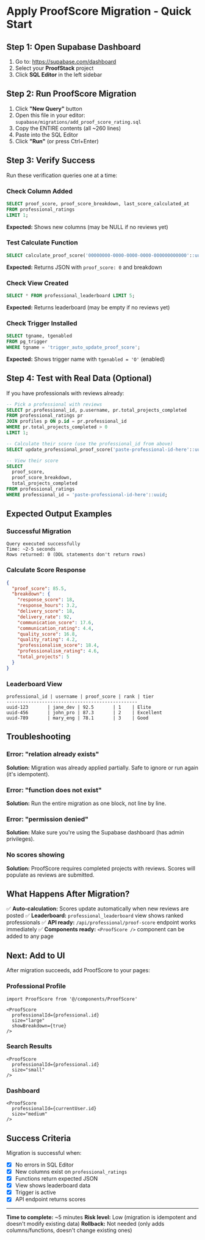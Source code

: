 # Apply ProofScore Migration - Quick Start

## Step 1: Open Supabase Dashboard

1. Go to: https://supabase.com/dashboard
2. Select your **ProofStack** project
3. Click **SQL Editor** in the left sidebar

## Step 2: Run ProofScore Migration

1. Click **"New Query"** button
2. Open this file in your editor: `supabase/migrations/add_proof_score_rating.sql`
3. Copy the ENTIRE contents (all ~260 lines)
4. Paste into the SQL Editor
5. Click **"Run"** (or press Ctrl+Enter)

## Step 3: Verify Success

Run these verification queries one at a time:

### Check Column Added
```sql
SELECT proof_score, proof_score_breakdown, last_score_calculated_at
FROM professional_ratings
LIMIT 1;
```
**Expected:** Shows new columns (may be NULL if no reviews yet)

### Test Calculate Function
```sql
SELECT calculate_proof_score('00000000-0000-0000-0000-000000000000'::uuid);
```
**Expected:** Returns JSON with `proof_score: 0` and breakdown

### Check View Created
```sql
SELECT * FROM professional_leaderboard LIMIT 5;
```
**Expected:** Returns leaderboard (may be empty if no reviews yet)

### Check Trigger Installed
```sql
SELECT tgname, tgenabled 
FROM pg_trigger 
WHERE tgname = 'trigger_auto_update_proof_score';
```
**Expected:** Shows trigger name with `tgenabled = 'O'` (enabled)

## Step 4: Test with Real Data (Optional)

If you have professionals with reviews already:

```sql
-- Pick a professional with reviews
SELECT pr.professional_id, p.username, pr.total_projects_completed
FROM professional_ratings pr
JOIN profiles p ON p.id = pr.professional_id
WHERE pr.total_projects_completed > 0
LIMIT 1;

-- Calculate their score (use the professional_id from above)
SELECT update_professional_proof_score('paste-professional-id-here'::uuid);

-- View their score
SELECT 
  proof_score,
  proof_score_breakdown,
  total_projects_completed
FROM professional_ratings
WHERE professional_id = 'paste-professional-id-here'::uuid;
```

## Expected Output Examples

### Successful Migration
```
Query executed successfully
Time: ~2-5 seconds
Rows returned: 0 (DDL statements don't return rows)
```

### Calculate Score Response
```json
{
  "proof_score": 85.5,
  "breakdown": {
    "response_score": 18,
    "response_hours": 3.2,
    "delivery_score": 18,
    "delivery_rate": 92,
    "communication_score": 17.6,
    "communication_rating": 4.4,
    "quality_score": 16.8,
    "quality_rating": 4.2,
    "professionalism_score": 18.4,
    "professionalism_rating": 4.6,
    "total_projects": 5
  }
}
```

### Leaderboard View
```
professional_id | username | proof_score | rank | tier
------------------------------------------------
uuid-123       | jane_dev | 92.5       | 1    | Elite
uuid-456       | john_pro | 87.3       | 2    | Excellent
uuid-789       | mary_eng | 78.1       | 3    | Good
```

## Troubleshooting

### Error: "relation already exists"
**Solution:** Migration was already applied partially. Safe to ignore or run again (it's idempotent).

### Error: "function does not exist"
**Solution:** Run the entire migration as one block, not line by line.

### Error: "permission denied"
**Solution:** Make sure you're using the Supabase dashboard (has admin privileges).

### No scores showing
**Solution:** ProofScore requires completed projects with reviews. Scores will populate as reviews are submitted.

## What Happens After Migration?

✅ **Auto-calculation:** Scores update automatically when new reviews are posted
✅ **Leaderboard:** `professional_leaderboard` view shows ranked professionals
✅ **API ready:** `/api/professional/proof-score` endpoint works immediately
✅ **Components ready:** `<ProofScore />` component can be added to any page

## Next: Add to UI

After migration succeeds, add ProofScore to your pages:

### Professional Profile
```tsx
import ProofScore from '@/components/ProofScore'

<ProofScore 
  professionalId={professional.id}
  size="large"
  showBreakdown={true}
/>
```

### Search Results
```tsx
<ProofScore 
  professionalId={professional.id}
  size="small"
/>
```

### Dashboard
```tsx
<ProofScore 
  professionalId={currentUser.id}
  size="medium"
/>
```

## Success Criteria

Migration is successful when:
- [x] No errors in SQL Editor
- [x] New columns exist on `professional_ratings`
- [x] Functions return expected JSON
- [x] View shows leaderboard data
- [x] Trigger is active
- [x] API endpoint returns scores

---

**Time to complete:** ~5 minutes
**Risk level:** Low (migration is idempotent and doesn't modify existing data)
**Rollback:** Not needed (only adds columns/functions, doesn't change existing ones)
